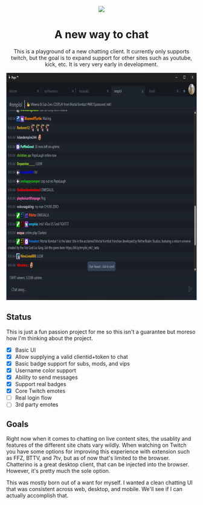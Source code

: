 <p align="center">
  <a href="https://pepo.chat"><img src="https://pepo.chat/pepo.png" height="140"></a>
</p>

<span align="center">

# A new way to chat

This is a playground of a new chatting client. It currently only supports twitch, but the goal is to expand support for other sites such as youtube, kick, etc. It is very very early in development.

<p align="center">
  <img src="screenshots/Pepo_GrDhCO7dHw.png" height="600">
</p>

</span>

## Status

This is just a fun passion project for me so this isn't a guarantee but moreso how I'm thinking about the project.

- [x] Basic UI
- [x] Allow supplying a valid clientid+token to chat
- [x] Basic badge support for subs, mods, and vips
- [x] Username color support
- [x] Ability to send messages
- [x] Support real badges
- [x] Core Twitch emotes
- [ ] Real login flow
- [ ] 3rd party emotes

## Goals

Right now when it comes to chatting on live content sites, the usablity and features of the different site chats vary wildly. When watching on Twitch you have some options for improving this experience with extension such as FFZ, BTTV, and 7tv, but as of now that's limited to the browser. Chatterino is a great desktop client, that can be injected into the browser. However, it's pretty much the sole option.

This was mostly born out of a want for myself. I wanted a clean chatting UI that was consistent across web, desktop, and mobile. We'll see if I can actually accomplish that.
